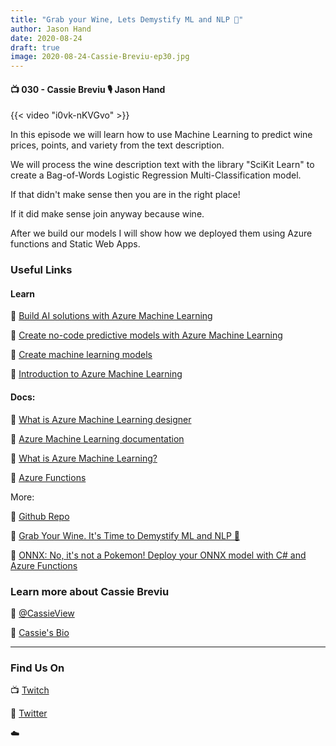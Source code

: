 ```yaml
---
title: "Grab your Wine, Lets Demystify ML and NLP 🍷"
author: Jason Hand
date: 2020-08-24
draft: true
image: 2020-08-24-Cassie-Breviu-ep30.jpg
---
```


#### 📺 030 - Cassie Breviu 🎙️ Jason Hand

<!--more-->

{{< video "i0vk-nKVGvo" >}}

In this episode we will learn how to use Machine Learning to predict wine prices, points, and variety from the text description. 

We will process the wine description text with the library "SciKit Learn" to create a Bag-of-Words Logistic Regression Multi-Classification model. 

If that didn't make sense then you are in the right place! 

If it did make sense join anyway because wine. 

After we build our models I will show how we deployed them using Azure functions and Static Web Apps.

### Useful Links

#### Learn
🔗 [Build AI solutions with Azure Machine Learning](https://docs.microsoft.com/en-us/learn/paths/build-ai-solutions-with-azure-ml-service/?WT.mc_id=allaroundazure-blog-cassieb)

🔗 [Create no-code predictive models with Azure Machine Learning](https://docs.microsoft.com/en-us/learn/paths/create-no-code-predictive-models-azure-machine-learning/?WT.mc_id=allaroundazure-blog-cassieb)

🔗 [Create machine learning models](https://docs.microsoft.com/en-us/learn/paths/create-machine-learn-models/?WT.mc_id=allaroundazure-blog-cassieb)

🔗 [Introduction to Azure Machine Learning](https://docs.microsoft.com/en-us/learn/modules/intro-to-azure-machine-learning-service/?WT.mc_id=allaroundazure-blog-cassieb)

#### Docs:
🔗 [What is Azure Machine Learning designer](https://docs.microsoft.com/en-us/azure/machine-learning/overview-what-is-azure-ml?WT.mc_id=allaroundazure-blog-cassieb)

🔗 [Azure Machine Learning documentation](https://docs.microsoft.com/en-us/azure/machine-learning/?WT.mc_id=allaroundazure-blog-cassieb)

🔗 [What is Azure Machine Learning?](https://docs.microsoft.com/en-us/azure/machine-learning/overview-what-is-azure-ml?WT.mc_id=allaroundazure-blog-cassieb)

🔗 [Azure Functions](https://docs.microsoft.com/en-us/azure/azure-functions/?WT.mc_id=allaroundazure-blog-cassieb)

More:

🔗 [Github Repo](https://github.com/cassieview/onnx-csharp-serverless)

🔗 [Grab Your Wine. It's Time to Demystify ML and NLP 🍷](https://dev.to/azure/grab-your-wine-it-s-time-to-demystify-ml-and-nlp-47f7)

🔗 [ONNX: No, it's not a Pokemon! Deploy your ONNX model with C# and Azure Functions](https://dev.to/azure/onnx-no-it-s-not-a-pokemon-deploy-your-onnx-model-with-c-and-azure-functions-28f)

### Learn more about Cassie Breviu

🔗 [@CassieView](https://twitter.com/cassieview)

🔗 [Cassie's Bio](https://developer.microsoft.com/en-us/advocates/cassie-breviu)


---

### Find Us On

📺 [Twitch](https://www.twitch.tv/microsoftdeveloper)

🔗 [Twitter](https://twitter.com/jasonhand)

☁️
